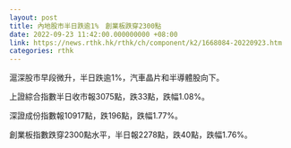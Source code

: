 ```yaml
---
layout: post
title: 內地股市半日跌逾1%　創業板跌穿2300點
date: 2022-09-23 11:42:00.000000000 +08:00
link: https://news.rthk.hk/rthk/ch/component/k2/1668084-20220923.htm
categories: rthk
---
```


滬深股市早段微升，半日跌逾1%，汽車晶片和半導體股向下。

上證綜合指數半日收市報3075點，跌33點，跌幅1.08%。

深證成份指數報10917點，跌196點，跌幅1.77%。

創業板指數跌穿2300點水平，半日報2278點，跌40點，跌幅1.76%。
